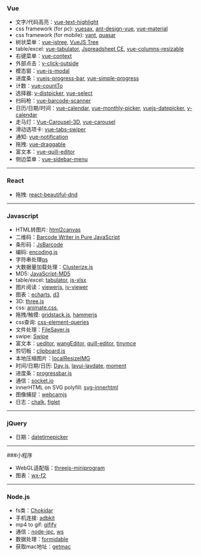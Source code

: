 ### Vue

- 文字/代码高亮：[vue-text-highlight](https://github.com/AlbertLucianto/vue-text-highlight)
- css framework (for pc): [vuesax](https://github.com/lusaxweb/vuesax), [ant-design-vue](https://antdv.com/docs/vue/introduce-cn/), [vue-material](https://vuematerial.io/)
- css framework (for mobile): [vant](https://youzan.github.io/vant/#/zh-CN/), [quasar](https://quasar.dev/)
- 树状菜单：[vue-jstree](https://github.com/zdy1988/vue-jstree), [VueJS Tree](https://github.com/vinz3872/vuejs-tree)
- table/excel: [vue-tabulator](https://github.com/angeliski/vue-tabulator), [Jspreadsheet CE](https://github.com/jspreadsheet/ce), [vue-columns-resizable](https://github.com/Fuxy526/vue-columns-resizable)
- 右键菜单：[vue-context](https://github.com/rawilk/vue-context)
- 外部点击：[v-click-outside](https://github.com/ndelvalle/v-click-outside)
- 模态窗：[vue-js-modal](https://github.com/euvl/vue-js-modal)
- 进度条：[vuejs-progress-bar](https://github.com/larsmars/vuejs-progress-bar), [vue-simple-progress](https://github.com/dzwillia/vue-simple-progress)
- 计数：[vue-countTo](https://github.com/PanJiaChen/vue-countTo)
- 选择器: [v-distpicker](https://github.com/jcc/v-distpicker), [vue-select](https://vue-select.org/)
- 扫码枪：[vue-barcode-scanner](https://github.com/noomerzx/vue-barcode-scanner)
- 日历/日期/时间：[vue-calendar](https://github.com/jinzhe/vue-calendar), [vue-monthly-picker](https://github.com/ittus/vue-monthly-picker), [vuejs-datepicker](https://github.com/charliekassel/vuejs-datepicker), [v-calendar](https://vcalendar.io/)
- 走马灯：[Vue-Carousel-3D](https://wlada.github.io/vue-carousel-3d/), [vue-carousel](https://ssense.github.io/vue-carousel/)
- 滑动选项卡: [vue-tabs-swiper](https://github.com/wuclown/vue-tabs-swiper)
- 通知: [vue-notification](https://github.com/euvl/vue-notification)
- 拖拽: [vue-draggable](https://github.com/SortableJS/Vue.Draggable)
- 富文本：[vue-quill-editor](https://github.com/surmon-china/vue-quill-editor)
- 侧边菜单：[vue-sidebar-menu](https://github.com/yaminncco/vue-sidebar-menu)

---

### React

- 拖拽: [react-beautiful-dnd](https://github.com/atlassian/react-beautiful-dnd)


---

### Javascript

- HTML转图片: [html2canvas](https://github.com/niklasvh/html2canvas)
- 二维码：[Barcode Writer in Pure JavaScript](https://github.com/metafloor/bwip-js)
- 条形码：[JsBarcode](https://github.com/lindell/JsBarcode)
- 编码: [encoding.js](https://github.com/polygonplanet/encoding.js)
- 字符串处理[qs](https://github.com/ljharb/qs)
- 大数据量加载处理：[Clusterize.js](https://github.com/ErgoSphere/Clusterize.js)
- MD5: [JavaScript-MD5](https://github.com/blueimp/JavaScript-MD5)
- table/excel: [tabulator](https://github.com/olifolkerd/tabulator), [js-xlsx](https://github.com/SheetJS/sheetjs)
- 图片阅读：[viewerjs](https://github.com/fengyuanchen/viewerjs), [iv-viewer](https://github.com/s-yadav/iv-viewer)
- 图表：[echarts](https://github.com/apache/echarts), [d3](https://github.com/d3/d3)
- 3D: [three.js](https://github.com/mrdoob/three.js)
- css: [animate.css](https://animate.style/), 
- 拖拽/触摸: [gridstack.js](https://github.com/gridstack/gridstack.js), [hammerjs](https://hammerjs.github.io/)
- css查询: [css-element-queries](https://github.com/marcj/css-element-queries)
- 文件处理：[FileSaver.js](https://github.com/eligrey/FileSaver.js)
- swipe: [Swipe](https://github.com/thebird/Swipe)
- 富文本：[ueditor](https://github.com/fex-team/ueditor), [wangEditor](https://github.com/wangeditor-team/wangEditor), [quill-editor](https://quilljs.com/), [tinymce](https://www.tiny.cloud/tinymce/)
- 剪切板：[clipboard.js](https://github.com/zenorocha/clipboard.js)
- 本地压缩图片：[localResizeIMG](https://github.com/think2011/localResizeIMG)
- 时间/日期/日历: [Day.js](https://dayjs.gitee.io/zh-CN/), [layui-laydate](https://www.layui.com/doc/modules/laydate.html), [moment](https://momentjs.com/)
- 进度条：[progressbar.js](https://kimmobrunfeldt.github.io/progressbar.js/)
- 通信：[socket.io](https://github.com/socketio/socket.io)
- innerHTML on SVG polyfill: [svg-innerhtml](https://github.com/chrisprice/svg-innerhtml)
- 图像捕捉：[webcamjs](https://github.com/jhuckaby/webcamjs)
- 日志：[chalk](https://github.com/chalk/chalk), [figlet](https://github.com/patorjk/figlet.js)


---

### jQuery

- 日期：[datetimepicker](https://github.com/xdan/datetimepicker)

---

###小程序

- WebGL适配版：[threejs-miniprogram](https://github.com/wechat-miniprogram/threejs-miniprogram)
- 图表：[wx-f2](https://github.com/antvis/wx-f2)

---

### Node.js

- fs类：[Chokidar](https://github.com/paulmillr/chokidar)
- 手机连接: [adbkit](https://github.com/openstf/adbkit)
- mp4 to gif: [gifify](https://github.com/vvo/gifify)
- 通信：[node-ipc](https://github.com/RIAEvangelist/node-ipc), [ws](https://github.com/websockets/ws)
- 数据处理：[formidable](https://github.com/node-formidable/formidable)
- 获取mac地址：[getmac](https://github.com/bevry/getmac)